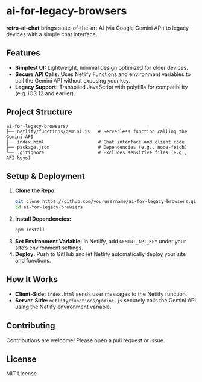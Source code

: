 # ai-for-legacy-browsers

**retro-ai-chat** brings state-of-the-art AI (via Google Gemini API) to legacy devices with a simple chat interface.

## Features
- **Simplest UI:** Lightweight, minimal design optimized for older devices.
- **Secure API Calls:** Uses Netlify Functions and environment variables to call the Gemini API without exposing your key.
- **Legacy Support:** Transpiled JavaScript with polyfills for compatibility (e.g. iOS 12 and earlier).

## Project Structure
```
ai-for-legacy-browsers/
├── netlify/functions/gemini.js   # Serverless function calling the Gemini API
├── index.html                    # Chat interface and client code
├── package.json                  # Dependencies (e.g., node-fetch)
└── .gitignore                    # Excludes sensitive files (e.g., API keys)
```

## Setup & Deployment
1. **Clone the Repo:**
   ```bash
   git clone https://github.com/yourusername/ai-for-legacy-browsers.git
   cd ai-for-legacy-browsers
   ```
2. **Install Dependencies:**
   ```bash
   npm install
   ```
3. **Set Environment Variable:**
   In Netlify, add `GEMINI_API_KEY` under your site’s environment settings.
4. **Deploy:**
   Push to GitHub and let Netlify automatically deploy your site and functions.

## How It Works
- **Client-Side:** `index.html` sends user messages to the Netlify function.
- **Server-Side:** `netlify/functions/gemini.js` securely calls the Gemini API using the Netlify environment variable.

## Contributing
Contributions are welcome! Please open a pull request or issue.

## License
MIT License
